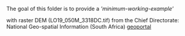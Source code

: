 The goal of this folder is to provide a *'minimum-working-example'*

with raster DEM (LO19_050M_3318DC.tif) from the Chief Directorate: National Geo-spatial Information (South Africa) [geoportal](http://www.cdngiportal.co.za/cdngiportal/)
